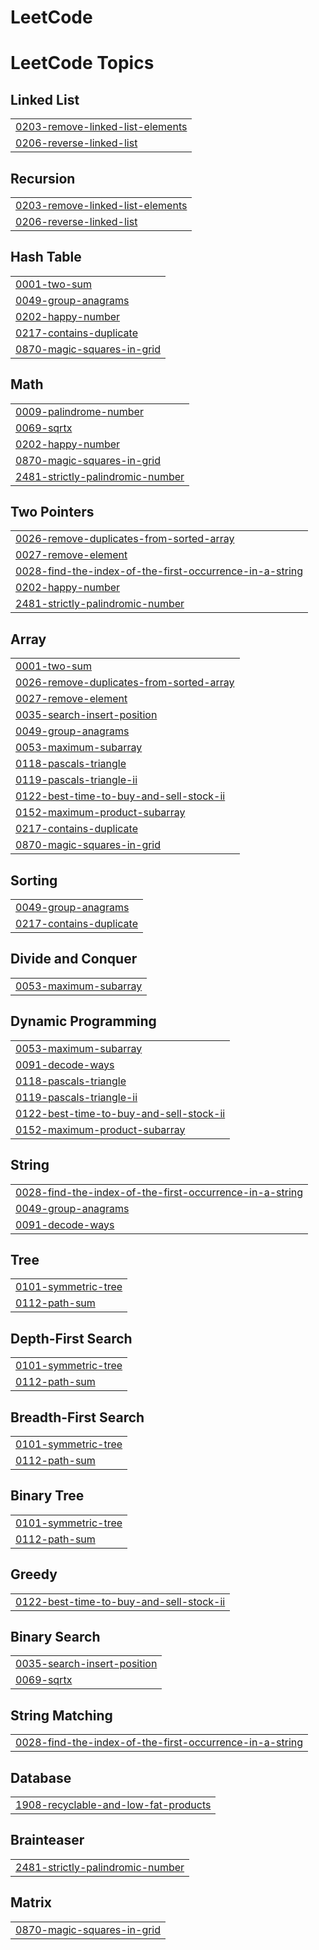 # LeetCode
<!---LeetCode Topics Start-->
# LeetCode Topics
## Linked List
|  |
| ------- |
| [0203-remove-linked-list-elements](https://github.com/atharvarale10/LeetCode/tree/master/0203-remove-linked-list-elements) |
| [0206-reverse-linked-list](https://github.com/atharvarale10/LeetCode/tree/master/0206-reverse-linked-list) |
## Recursion
|  |
| ------- |
| [0203-remove-linked-list-elements](https://github.com/atharvarale10/LeetCode/tree/master/0203-remove-linked-list-elements) |
| [0206-reverse-linked-list](https://github.com/atharvarale10/LeetCode/tree/master/0206-reverse-linked-list) |
## Hash Table
|  |
| ------- |
| [0001-two-sum](https://github.com/atharvarale10/LeetCode/tree/master/0001-two-sum) |
| [0049-group-anagrams](https://github.com/atharvarale10/LeetCode/tree/master/0049-group-anagrams) |
| [0202-happy-number](https://github.com/atharvarale10/LeetCode/tree/master/0202-happy-number) |
| [0217-contains-duplicate](https://github.com/atharvarale10/LeetCode/tree/master/0217-contains-duplicate) |
| [0870-magic-squares-in-grid](https://github.com/atharvarale10/LeetCode/tree/master/0870-magic-squares-in-grid) |
## Math
|  |
| ------- |
| [0009-palindrome-number](https://github.com/atharvarale10/LeetCode/tree/master/0009-palindrome-number) |
| [0069-sqrtx](https://github.com/atharvarale10/LeetCode/tree/master/0069-sqrtx) |
| [0202-happy-number](https://github.com/atharvarale10/LeetCode/tree/master/0202-happy-number) |
| [0870-magic-squares-in-grid](https://github.com/atharvarale10/LeetCode/tree/master/0870-magic-squares-in-grid) |
| [2481-strictly-palindromic-number](https://github.com/atharvarale10/LeetCode/tree/master/2481-strictly-palindromic-number) |
## Two Pointers
|  |
| ------- |
| [0026-remove-duplicates-from-sorted-array](https://github.com/atharvarale10/LeetCode/tree/master/0026-remove-duplicates-from-sorted-array) |
| [0027-remove-element](https://github.com/atharvarale10/LeetCode/tree/master/0027-remove-element) |
| [0028-find-the-index-of-the-first-occurrence-in-a-string](https://github.com/atharvarale10/LeetCode/tree/master/0028-find-the-index-of-the-first-occurrence-in-a-string) |
| [0202-happy-number](https://github.com/atharvarale10/LeetCode/tree/master/0202-happy-number) |
| [2481-strictly-palindromic-number](https://github.com/atharvarale10/LeetCode/tree/master/2481-strictly-palindromic-number) |
## Array
|  |
| ------- |
| [0001-two-sum](https://github.com/atharvarale10/LeetCode/tree/master/0001-two-sum) |
| [0026-remove-duplicates-from-sorted-array](https://github.com/atharvarale10/LeetCode/tree/master/0026-remove-duplicates-from-sorted-array) |
| [0027-remove-element](https://github.com/atharvarale10/LeetCode/tree/master/0027-remove-element) |
| [0035-search-insert-position](https://github.com/atharvarale10/LeetCode/tree/master/0035-search-insert-position) |
| [0049-group-anagrams](https://github.com/atharvarale10/LeetCode/tree/master/0049-group-anagrams) |
| [0053-maximum-subarray](https://github.com/atharvarale10/LeetCode/tree/master/0053-maximum-subarray) |
| [0118-pascals-triangle](https://github.com/atharvarale10/LeetCode/tree/master/0118-pascals-triangle) |
| [0119-pascals-triangle-ii](https://github.com/atharvarale10/LeetCode/tree/master/0119-pascals-triangle-ii) |
| [0122-best-time-to-buy-and-sell-stock-ii](https://github.com/atharvarale10/LeetCode/tree/master/0122-best-time-to-buy-and-sell-stock-ii) |
| [0152-maximum-product-subarray](https://github.com/atharvarale10/LeetCode/tree/master/0152-maximum-product-subarray) |
| [0217-contains-duplicate](https://github.com/atharvarale10/LeetCode/tree/master/0217-contains-duplicate) |
| [0870-magic-squares-in-grid](https://github.com/atharvarale10/LeetCode/tree/master/0870-magic-squares-in-grid) |
## Sorting
|  |
| ------- |
| [0049-group-anagrams](https://github.com/atharvarale10/LeetCode/tree/master/0049-group-anagrams) |
| [0217-contains-duplicate](https://github.com/atharvarale10/LeetCode/tree/master/0217-contains-duplicate) |
## Divide and Conquer
|  |
| ------- |
| [0053-maximum-subarray](https://github.com/atharvarale10/LeetCode/tree/master/0053-maximum-subarray) |
## Dynamic Programming
|  |
| ------- |
| [0053-maximum-subarray](https://github.com/atharvarale10/LeetCode/tree/master/0053-maximum-subarray) |
| [0091-decode-ways](https://github.com/atharvarale10/LeetCode/tree/master/0091-decode-ways) |
| [0118-pascals-triangle](https://github.com/atharvarale10/LeetCode/tree/master/0118-pascals-triangle) |
| [0119-pascals-triangle-ii](https://github.com/atharvarale10/LeetCode/tree/master/0119-pascals-triangle-ii) |
| [0122-best-time-to-buy-and-sell-stock-ii](https://github.com/atharvarale10/LeetCode/tree/master/0122-best-time-to-buy-and-sell-stock-ii) |
| [0152-maximum-product-subarray](https://github.com/atharvarale10/LeetCode/tree/master/0152-maximum-product-subarray) |
## String
|  |
| ------- |
| [0028-find-the-index-of-the-first-occurrence-in-a-string](https://github.com/atharvarale10/LeetCode/tree/master/0028-find-the-index-of-the-first-occurrence-in-a-string) |
| [0049-group-anagrams](https://github.com/atharvarale10/LeetCode/tree/master/0049-group-anagrams) |
| [0091-decode-ways](https://github.com/atharvarale10/LeetCode/tree/master/0091-decode-ways) |
## Tree
|  |
| ------- |
| [0101-symmetric-tree](https://github.com/atharvarale10/LeetCode/tree/master/0101-symmetric-tree) |
| [0112-path-sum](https://github.com/atharvarale10/LeetCode/tree/master/0112-path-sum) |
## Depth-First Search
|  |
| ------- |
| [0101-symmetric-tree](https://github.com/atharvarale10/LeetCode/tree/master/0101-symmetric-tree) |
| [0112-path-sum](https://github.com/atharvarale10/LeetCode/tree/master/0112-path-sum) |
## Breadth-First Search
|  |
| ------- |
| [0101-symmetric-tree](https://github.com/atharvarale10/LeetCode/tree/master/0101-symmetric-tree) |
| [0112-path-sum](https://github.com/atharvarale10/LeetCode/tree/master/0112-path-sum) |
## Binary Tree
|  |
| ------- |
| [0101-symmetric-tree](https://github.com/atharvarale10/LeetCode/tree/master/0101-symmetric-tree) |
| [0112-path-sum](https://github.com/atharvarale10/LeetCode/tree/master/0112-path-sum) |
## Greedy
|  |
| ------- |
| [0122-best-time-to-buy-and-sell-stock-ii](https://github.com/atharvarale10/LeetCode/tree/master/0122-best-time-to-buy-and-sell-stock-ii) |
## Binary Search
|  |
| ------- |
| [0035-search-insert-position](https://github.com/atharvarale10/LeetCode/tree/master/0035-search-insert-position) |
| [0069-sqrtx](https://github.com/atharvarale10/LeetCode/tree/master/0069-sqrtx) |
## String Matching
|  |
| ------- |
| [0028-find-the-index-of-the-first-occurrence-in-a-string](https://github.com/atharvarale10/LeetCode/tree/master/0028-find-the-index-of-the-first-occurrence-in-a-string) |
## Database
|  |
| ------- |
| [1908-recyclable-and-low-fat-products](https://github.com/atharvarale10/LeetCode/tree/master/1908-recyclable-and-low-fat-products) |
## Brainteaser
|  |
| ------- |
| [2481-strictly-palindromic-number](https://github.com/atharvarale10/LeetCode/tree/master/2481-strictly-palindromic-number) |
## Matrix
|  |
| ------- |
| [0870-magic-squares-in-grid](https://github.com/atharvarale10/LeetCode/tree/master/0870-magic-squares-in-grid) |
<!---LeetCode Topics End-->